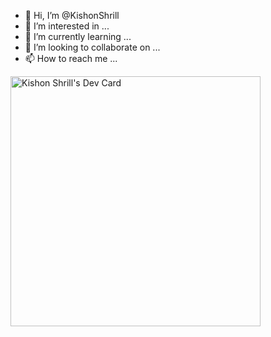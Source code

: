 - 👋 Hi, I’m @KishonShrill
- 👀 I’m interested in ...
- 🌱 I’m currently learning ...
- 💞️ I’m looking to collaborate on ...
- 📫 How to reach me ...

<!---
KishonShrill/KishonShrill is a ✨ special ✨ repository because its `README.md` (this file) appears on your GitHub profile.
You can click the Preview link to take a look at your changes.
--->

<a href="https://app.daily.dev/kishon"><img src="https://github.com/KishonShrill/KishonShrill/devcard.svg" width="400" alt="Kishon Shrill's Dev Card"/></a>
